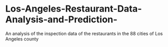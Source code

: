 # Los-Angeles-Restaurant-Data-Analysis-and-Prediction-
An analysis of the inspection data of the restaurants in the 88 cities of Los Angeles county
